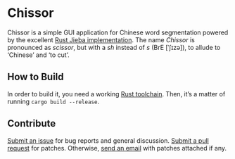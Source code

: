 # Chissor

Chissor is a simple GUI application for Chinese word segmentation
powered by the excellent
[Rust Jieba implementation](https://github.com/messense/jieba-rs).
The name *Chissor* is pronounced as *scissor*, but with a *sh* instead
of *s* (BrE [ˈʃɪzə]), to allude to ‘Chinese’ and ‘to cut’.

## How to Build
In order to build it, you need a working
[Rust toolchain](https://www.rust-lang.org/tools/install).  Then, it’s
a matter of running `cargo build --release`.

## Contribute
[Submit an issue](https://github.com/usaoc/chissor/issues) for bug
reports and general discussion.
[Submit a pull request](https://github.com/usaoc/chissor/pulls) for
patches.  Otherwise, [send an email](mailto:whmunkchan@outlook.com)
with patches attached if any.
